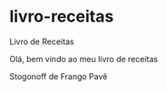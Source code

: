# livro-receitas
Livro de Receitas

Olá, bem vindo ao meu livro de receitas

Stogonoff de Frango
Pavê